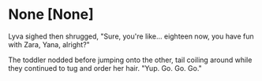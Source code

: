 # None [None]
Lyva sighed then shrugged, "Sure, you're like... eighteen now, you have fun with Zara, Yana, alright?"    

The toddler nodded before jumping onto the other, tail coiling around while they continued to tug and order her hair. "Yup. Go. Go. Go."
